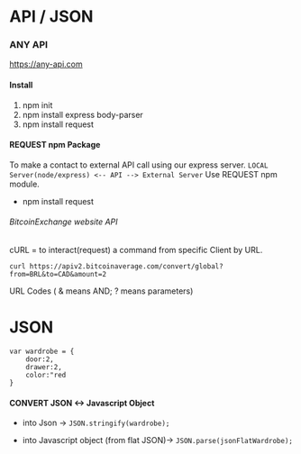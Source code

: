 # API / JSON



### ANY API
https://any-api.com


#### Install
1. npm init
2. npm install express body-parser
3. npm install request


#### REQUEST npm Package

To make a contact to external API call using our express server.
` LOCAL Server(node/express) <-- API --> External Server `
Use REQUEST npm module. 
- npm install request



###### BitcoinExchange website API
cURL = to interact(request) a command from specific Client by URL.

````
curl https://apiv2.bitcoinaverage.com/convert/global?from=BRL&to=CAD&amount=2
````

URL Codes ( & means AND; ? means parameters)




# JSON

```
var wardrobe = {
    door:2,
    drawer:2,
    color:"red
}
```

#### CONVERT JSON <-> Javascript Object

  * into Json -> 
  ` JSON.stringify(wardrobe); `

  * into Javascript object (from flat JSON)->
  ` JSON.parse(jsonFlatWardrobe); `

